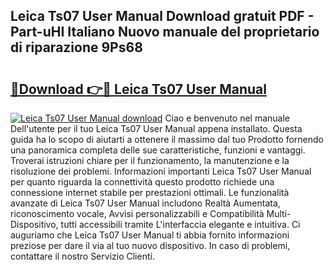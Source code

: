 ## Leica Ts07 User Manual Download gratuit PDF - Part-uHI Italiano Nuovo manuale del proprietario di riparazione 9Ps68

# <h2><a href="http://dfahi5o.blite.top/?on=Leica+Ts07+User+Manual">🔗Download 👉🔴 Leica Ts07 User Manual</a></h2>

[![Leica Ts07 User Manual download](https://i.imgur.com/lujVjoI.png)](http://dfahi5o.blite.top/?on=Leica+Ts07+User+Manual)
Ciao e benvenuto nel manuale Dell'utente per il tuo Leica Ts07 User Manual appena installato. Questa guida ha lo scopo di aiutarti a ottenere il massimo dal tuo Prodotto fornendo una panoramica completa delle sue caratteristiche, funzioni e vantaggi. Troverai istruzioni chiare per il funzionamento, la manutenzione e la risoluzione dei problemi. Informazioni importanti Leica Ts07 User Manual per quanto riguarda la connettività questo prodotto richiede una connessione internet stabile per prestazioni ottimali. Le funzionalità avanzate di Leica Ts07 User Manual includono Realtà Aumentata, riconoscimento vocale, Avvisi personalizzabili e Compatibilità Multi-Dispositivo, tutti accessibili tramite L'interfaccia elegante e intuitiva. Ci auguriamo che Leica Ts07 User Manual ti abbia fornito informazioni preziose per dare il via al tuo nuovo dispositivo. In caso di problemi, contattare il nostro Servizio Clienti.
